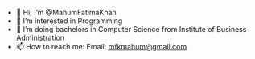 - 👋 Hi, I’m @MahumFatimaKhan
- 👀 I’m interested in Programming
- 🌱 I’m doing bachelors in Computer Science from Institute of Business Administration
- 📫 How to reach me: Email: mfkmahum@gmail.com

<!---
MahumFatimaKhan/MahumFatimaKhan is a ✨ special ✨ repository because its `README.md` (this file) appears on your GitHub profile.
You can click the Preview link to take a look at your changes.
--->
